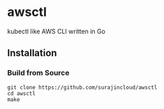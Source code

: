 # awsctl
kubectl like AWS CLI written in Go



## Installation

### Build from Source

```
git clone https://github.com/surajincloud/awsctl
cd awsctl
make

```
